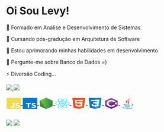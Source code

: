 <div>
<h1>Oi Sou Levy!</h1>


<p>🔭 Formado em Análise e Desenvolvimento de Sistemas</p>
<p>🔭 Cursando pós-gradução em Arquitetura de Software</p>
<p>🌱 Estou aprimorando minhas habilidades em desenvolvimento</p>
<p>💬 Pergunte-me sobre Banco de Dados =)</p>
<p>⚡ Diversão Coding...</p>
</div> 
 
 <div>
  <a href="https://github.com/levysampaio">
  <img height="180em" src="https://github-readme-stats.vercel.app/api?username=levysampaio&show_icons=true&theme=dark&include_all_commits=true&count_private=true"/>
  <img height="180em" src="https://github-readme-stats.vercel.app/api/top-langs/?username=levysampaio&layout=compact&langs_count=7&theme=dark"/>
</div>
<div style="display: inline_block"><br>
  <img align="center" alt="Levy-Js" height="30" width="40" src="https://raw.githubusercontent.com/devicons/devicon/master/icons/javascript/javascript-plain.svg">
  <img align="center" alt="Levy-Ts" height="30" width="40" src="https://raw.githubusercontent.com/devicons/devicon/master/icons/typescript/typescript-plain.svg">
 <img align="center" alt="Levy-Ts" height="30" width="40" src="https://raw.githubusercontent.com/devicons/devicon/master/icons/nodejs/nodejs-original.svg">
  <img align="center" alt="Levy-React" height="30" width="40" src="https://raw.githubusercontent.com/devicons/devicon/master/icons/react/react-original.svg">
  <img align="center" alt="Levy-HTML" height="30" width="40" src="https://raw.githubusercontent.com/devicons/devicon/master/icons/html5/html5-original.svg">
  <img align="center" alt="Levy-CSS" height="30" width="40" src="https://raw.githubusercontent.com/devicons/devicon/master/icons/css3/css3-original.svg">
  <img align="center" alt="Levy-Csharp" height="30" width="40" src="https://raw.githubusercontent.com/devicons/devicon/master/icons/csharp/csharp-original.svg">
 <img align="center" alt="Levy-Java" height="30" width="40" src="https://raw.githubusercontent.com/devicons/devicon/master/icons/java/java-original.svg">
 
 
 
</div>
  
  ##
 
<div> 
 
  <a href = "mailto:levysampaio@live.com"><img src="https://img.shields.io/badge/-Email-%23333?style=for-the-badge&logo=mail&logoColor=white" target="_blank"></a>
  <a href="https://www.linkedin.com/in/levysampaio" target="_blank"><img src="https://img.shields.io/badge/-LinkedIn-%230077B5?style=for-the-badge&logo=linkedin&logoColor=white" target="_blank"></a> 
 
</div>
